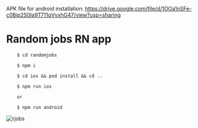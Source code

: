  APK file for android installation: https://drive.google.com/file/d/1OOa1nSFe-c0Bip2S0Ia9T711qVvxhG47/view?usp=sharing
# Random jobs RN app

        $ cd randomjobs
        
        $ npm i

        $ cd ios && pod install && cd ..

        $ npm run ios
        
        or
        
        $ npm run android
        

![rjobs](https://user-images.githubusercontent.com/14993738/134818322-16d28dea-a907-41b5-8446-683bbe510eae.jpg)
